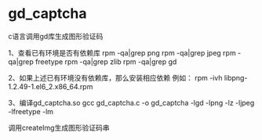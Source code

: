 # gd_captcha
c语言调用gd库生成图形验证码

1、查看已有环境是否有依赖库
rpm -qa|grep png
rpm -qa|grep jpeg
rpm -qa|grep freetype
rpm -qa|grep zlib
rpm -qa|grep gd

2、如果上述已有环境没有依赖库，那么安装相应依赖
例如：
rpm -ivh libpng-1.2.49-1.el6_2.x86_64.rpm

3、编译gd_captcha.so
gcc gd_captcha.c -o gd_captcha -lgd -lpng -lz -ljpeg -lfreetype -lm

调用createImg生成图形验证码串
